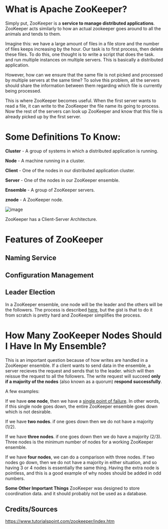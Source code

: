 # What is Apache ZooKeeper?

Simply put, ZooKeeper is a **service to manage distributed applications**. ZooKeeper acts similarly to how an actual zookeeper goes around to all the animals and tends to them.

Imagine this: we have a large amount of files in a file store and the number of files keeps increasing by the hour. Our task is to first process, then delete these files. To do this, one thought is to write a script that does the task. and run multiple instances on multiple servers. This is basically a distributed application.

However, how can we ensure that the same file is not picked and processed by multiple servers at the same time? To solve this problem, all the servers should share the information between them regarding which file is currently being processed.

This is where ZooKeeper becomes useful. When the first server wants to read a file, it can write to the ZooKeeper the file name its going to process. Now the rest of the servers can look up ZooKeeper and know that this file is already picked up by the first server.

# Some Definitions To Know:

**Cluster** - A group of systems in which a distributed application is running.

**Node** - A machine running in a cluster.

**Client** - One of the nodes in our distributed application cluster.

**Server** - One of the nodes in our ZooKeeper ensemble.

**Ensemble** - A group of ZooKeeper servers.

**znode** - A ZooKeeper node.

![image](https://user-images.githubusercontent.com/44933949/163919426-8a2c4862-cb27-4bf0-a9b1-842ea8834944.png)

ZooKeeper has a Client-Server Architecture.

# Features of ZooKeeper

## Naming Service

## Configuration Management

## Leader Election
In a ZooKeeper ensemble, one node will be the leader and the others will be the followers. The process is described [here](https://www.tutorialspoint.com/zookeeper/zookeeper_leader_election.htm), but the gist is that to do it from scratch is pretty hard and ZooKeeper simplifies the process.

# How Many ZooKeeper Nodes Should I Have In My Ensemble?

This is an important question because of how writes are handled in a ZooKeeper ensemble. If a client wants to send data in the ensemble, a server recieves the request and sends that to the leader. which will then reissue the request to all the followers. The write request will succeed **only if a majority of the nodes** (also known as a quorum) **respond successfully**.

A few examples:

If we have **one node**, then we have a [single point of failure](https://en.wikipedia.org/wiki/Single_point_of_failure). In other words, if this single node goes down, the entire ZooKeeper ensemble goes down which is not desirable.

If we have **two nodes**. if one goes down then we do not have a majority (1/2).

If we have **three nodes**. if one goes down then we do have a majority (2/3). Three nodes is the minimum number of nodes for a working ZooKeeper ensemble.

If we have **four nodes**, we can do a comparison with three nodes. If two nodes go down, then we do not have a majority in either situation, and so having 3 or 4 nodes is essentially the same thing. Having the extra node is pointless, and this is a good example of why nodes should be added in odd numbers.



**Some Other Important Things**
ZooKeeper was designed to store coordination data. and it should probably not be used as a database.

## Credits/Sources
https://www.tutorialspoint.com/zookeeper/index.htm
